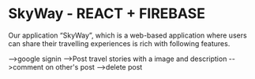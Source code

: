 # SkyWay - REACT + FIREBASE

Our application “SkyWay”, which is a web-based application where users can share their travelling experiences is rich with following features.

-->google signin
-->Post travel stories with a image and description
-->comment on other's post
-->delete post
